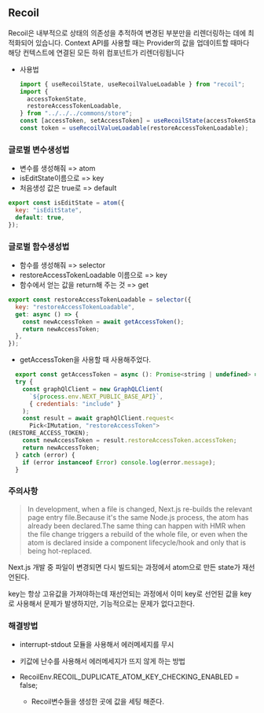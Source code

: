 ## Recoil

Recoil은 내부적으로 상태의 의존성을 추적하여 변경된 부분만을 리렌더링하는 데에 최적화되어 있습니다.
Context API를 사용할 때는 Provider의 값을 업데이트할 때마다 해당 컨텍스트에 연결된 모든 하위 컴포넌트가 리렌더링됩니다

- 사용법

  ```jsx
  import { useRecoilState, useRecoilValueLoadable } from "recoil";
  import {
    accessTokenState,
    restoreAccessTokenLoadable,
  } from "../../../commons/store";
  const [accessToken, setAccessToken] = useRecoilState(accessTokenState);
  const token = useRecoilValueLoadable(restoreAccessTokenLoadable);
  ```

### 글로벌 변수생성법

- 변수를 생성해줘 => atom
- isEditState이름으로 => key
- 처음생성 값은 true로 => default

```jsx
export const isEditState = atom({
  key: "isEditState",
  default: true,
});
```

### 글로벌 함수생성법

- 함수를 생성해줘 => selector
- restoreAccessTokenLoadable 이름으로 => key
- 함수에서 얻는 값을 return해 주는 것 => get

```jsx
export const restoreAccessTokenLoadable = selector({
  key: "restoreAccessTokenLoadable",
  get: async () => {
    const newAccessToken = await getAccessToken();
    return newAccessToken;
  },
});
```

- getAccessToken을 사용할 때 사용해주었다.

```jsx
  export const getAccessToken = async (): Promise<string | undefined> => {
  try {
    const graphQlClient = new GraphQLClient(
      `${process.env.NEXT_PUBLIC_BASE_API}`,
      { credentials: "include" }
    );
    const result = await graphQlClient.request<
      Pick<IMutation, "restoreAccessToken">
(RESTORE_ACCESS_TOKEN);
    const newAccessToken = result.restoreAccessToken.accessToken;
    return newAccessToken;
  } catch (error) {
    if (error instanceof Error) console.log(error.message);
  }

```

### 주의사항

> In development, when a file is changed, Next.js re-builds the relevant page entry file.Because it's the same Node.js process, the atom has already been declared.The same thing can happen with HMR when the file change triggers a rebuild of the whole file, or even when the atom is declared inside a component lifecycle/hook and only that is being hot-replaced.

Next.js 개발 중 파일이 변경되면 다시 빌드되는 과정에서 atom으로 만든 state가 재선언된다.

key는 항상 고유값을 가져야하는데 재선언되는 과정에서 이미 key로 선언된 값을 key로 사용해서 문제가 발생하지만, 기능적으로는 문제가 없다고한다.

### 해결방법

- interrupt-stdout 모듈을 사용해서 에러메세지를 무시

- 키값에 난수를 사용해서 에러메세지가 뜨지 않게 하는 방법

- RecoilEnv.RECOIL_DUPLICATE_ATOM_KEY_CHECKING_ENABLED = false;

  - Recoil변수들을 생성한 곳에 값을 세팅 해준다.
